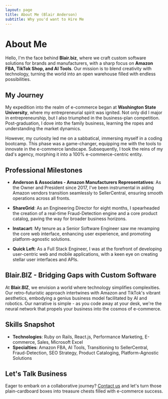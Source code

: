 ```yaml
---
layout: page
title: About Me (Blair Anderson)
subtitle: Why you'd want to Hire Me
---
```



# About Me
Hello, I'm the face behind **Blair.biz**, where we craft custom software solutions for brands and manufacturers, with a sharp focus on **Amazon FBA, TikTok Shop, and AI Tools**. Our mission is to blend creativity with technology, turning the world into an open warehouse filled with endless possibilities.

## My Journey
My expedition into the realm of e-commerce began at **Washington State University**, where my entrepreneurial spirit was ignited. Not only did I major in entrepreneurship, but I also triumphed in the business-plan competition. Post-graduation, I dove into the family business, learning the ropes and understanding the market dynamics.

However, my curiosity led me on a sabbatical, immersing myself in a coding bootcamp. This phase was a game-changer, equipping me with the tools to innovate in the e-commerce landscape. Subsequently, I took the reins of my dad's agency, morphing it into a 100% e-commerce-centric entity.

## Professional Milestones
- **Anderson & Associates - Amazon Manufacturers Representatives**: As the Owner and President since 2017, I've been instrumental in aiding Amazon vendors transition seamlessly to SellerCentral, ensuring smooth operations across all fronts.
  
- **ShareGrid**: As an Engineering Director for eight months, I spearheaded the creation of a real-time Fraud-Detection engine and a core product catalog, paving the way for broader business horizons.

- **Instacart**: My tenure as a Senior Software Engineer saw me revamping the core web interface, enhancing user experience, and promoting platform-agnostic solutions.

- **Quick Left**: As a Full Stack Engineer, I was at the forefront of developing user-centric web and mobile applications, with a keen eye on creating stellar user interfaces and APIs.

## Blair.BIZ - Bridging Gaps with Custom Software
At **Blair.BIZ**, we envision a world where technology simplifies complexities. Our retro-futuristic approach intertwines with Amazon and TikTok's vibrant aesthetics, embodying a genius business model facilitated by AI and robotics. Our narrative is simple - as you code away at your desk, we're the neural network that propels your business into the cosmos of e-commerce.

## Skills Snapshot
- **Technologies**: Ruby on Rails, React.js, Performance Marketing, E-commerce, Sales, Microsoft Excel
- **Specialties**: Amazon FBA, AI Tools, Transitioning to SellerCentral, Fraud-Detection, SEO Strategy, Product Cataloging, Platform-Agnostic Solutions

## Let's Talk Business
Eager to embark on a collaborative journey? [Contact us](mailto:blair@andersonassociates.net) and let's turn those plain-cardboard boxes into treasure chests filled with e-commerce success.
